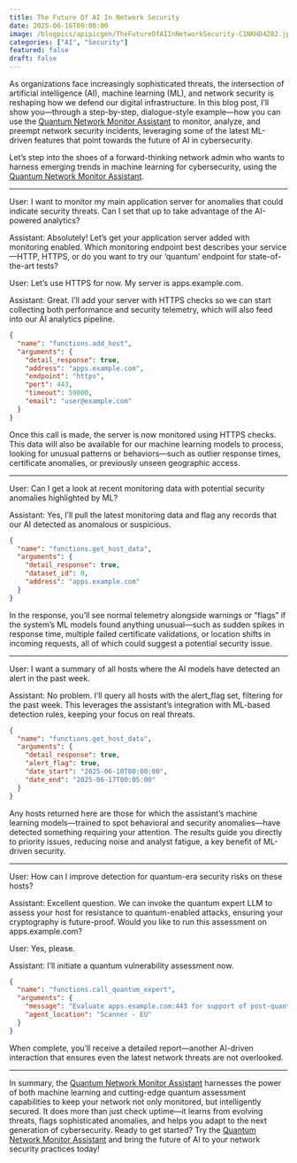 ```yaml
---
title: The Future Of AI In Network Security
date: 2025-06-16T09:00:00
image: /blogpics/apipicgen/TheFutureOfAIInNetworkSecurity-C1NKHD4Z82.jpg
categories: ["AI", "Security"]
featured: false
draft: false
---
```

As organizations face increasingly sophisticated threats, the intersection of artificial intelligence (AI), machine learning (ML), and network security is reshaping how we defend our digital infrastructure. In this blog post, I’ll show you—through a step-by-step, dialogue-style example—how you can use the [Quantum Network Monitor Assistant](https://readyforquantum.com/?assistant=open) to monitor, analyze, and preempt network security incidents, leveraging some of the latest ML-driven features that point towards the future of AI in cybersecurity.

Let’s step into the shoes of a forward-thinking network admin who wants to harness emerging trends in machine learning for cybersecurity, using the [Quantum Network Monitor Assistant](https://readyforquantum.com/?assistant=open).

---

User: I want to monitor my main application server for anomalies that could indicate security threats. Can I set that up to take advantage of the AI-powered analytics?

Assistant: Absolutely! Let’s get your application server added with monitoring enabled. Which monitoring endpoint best describes your service—HTTP, HTTPS, or do you want to try our ‘quantum’ endpoint for state-of-the-art tests?

User: Let’s use HTTPS for now. My server is apps.example.com.

Assistant: Great. I’ll add your server with HTTPS checks so we can start collecting both performance and security telemetry, which will also feed into our AI analytics pipeline.

```json
{
  "name": "functions.add_host",
  "arguments": {
    "detail_response": true,
    "address": "apps.example.com",
    "endpoint": "https",
    "port": 443,
    "timeout": 59000,
    "email": "user@example.com"
  }
}
```
Once this call is made, the server is now monitored using HTTPS checks. This data will also be available for our machine learning models to process, looking for unusual patterns or behaviors—such as outlier response times, certificate anomalies, or previously unseen geographic access.

---

User: Can I get a look at recent monitoring data with potential security anomalies highlighted by ML?

Assistant: Yes, I’ll pull the latest monitoring data and flag any records that our AI detected as anomalous or suspicious.

```json
{
  "name": "functions.get_host_data",
  "arguments": {
    "detail_response": true,
    "dataset_id": 0,
    "address": "apps.example.com"
  }
}
```
In the response, you’ll see normal telemetry alongside warnings or “flags” if the system’s ML models found anything unusual—such as sudden spikes in response time, multiple failed certificate validations, or location shifts in incoming requests, all of which could suggest a potential security issue.

---

User: I want a summary of all hosts where the AI models have detected an alert in the past week.

Assistant: No problem. I’ll query all hosts with the alert_flag set, filtering for the past week. This leverages the assistant’s integration with ML-based detection rules, keeping your focus on real threats.

```json
{
  "name": "functions.get_host_data",
  "arguments": {
    "detail_response": true,
    "alert_flag": true,
    "date_start": "2025-06-10T00:00:00",
    "date_end": "2025-06-17T00:05:00"
  }
}
```
Any hosts returned here are those for which the assistant’s machine learning models—trained to spot behavioral and security anomalies—have detected something requiring your attention. The results guide you directly to priority issues, reducing noise and analyst fatigue, a key benefit of ML-driven security.

---

User: How can I improve detection for quantum-era security risks on these hosts?

Assistant: Excellent question. We can invoke the quantum expert LLM to assess your host for resistance to quantum-enabled attacks, ensuring your cryptography is future-proof. Would you like to run this assessment on apps.example.com?

User: Yes, please.

Assistant: I’ll initiate a quantum vulnerability assessment now.

```json
{
  "name": "functions.call_quantum_expert",
  "arguments": {
    "message": "Evaluate apps.example.com:443 for support of post-quantum cryptographic protocols and highlight any quantum-vulnerable services.",
    "agent_location": "Scanner - EU"
  }
}
```
When complete, you’ll receive a detailed report—another AI-driven interaction that ensures even the latest network threats are not overlooked.

---

In summary, the [Quantum Network Monitor Assistant](https://readyforquantum.com/?assistant=open) harnesses the power of both machine learning and cutting-edge quantum assessment capabilities to keep your network not only monitored, but intelligently secured. It does more than just check uptime—it learns from evolving threats, flags sophisticated anomalies, and helps you adapt to the next generation of cybersecurity. Ready to get started? Try the [Quantum Network Monitor Assistant](https://readyforquantum.com/?assistant=open) and bring the future of AI to your network security practices today!